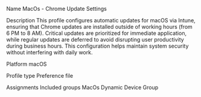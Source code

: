 
Name
MacOs - Chrome Update Settings

Description
This profile configures automatic updates for macOS via Intune, ensuring that Chrome updates are installed outside of working hours (from 6 PM to 8 AM). Critical updates are prioritized for immediate application, while regular updates are deferred to avoid disrupting user productivity during business hours. This configuration helps maintain system security without interfering with daily work.

Platform
macOS

Profile type
Preference file

Assignments
Included groups
MacOs Dynamic Device Group
